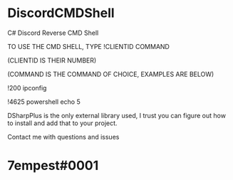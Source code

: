 # DiscordCMDShell
C# Discord Reverse CMD Shell

TO USE THE CMD SHELL, TYPE !CLIENTID COMMAND 

(CLIENTID IS THEIR NUMBER)

(COMMAND IS THE COMMAND OF CHOICE, EXAMPLES ARE BELOW)

!200 ipconfig

!4625 powershell echo 5


DSharpPlus is the only external library used, I trust you can figure out how to install and add that to your project.

Contact me with questions and issues 
# 7empest#0001
